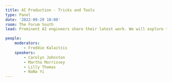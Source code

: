 ```yaml
---
title: AI Production - Tricks and Tools
type: Panel
date: '2022-09-29 10:00'
room: The Forum South
lead: Prominent AI engineers share their latest work. We will explore the bounds of what is possible with AI and Earth data. Each researcher will share the elements that comprise their modern AI stack -- from managing data, measuring and communicating accuracy, scaling inference, and communicating results.

people:
    moderators: 
        - Freddie Kalaitzis
    speakers:
        - Carolyn Johnston
        - Martha Morrissey
        - Lilly Thomas
        - NaNa Yi
---
```

